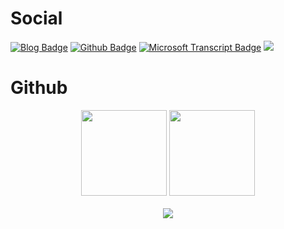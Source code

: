 # Social
[![Blog Badge](https://img.shields.io/badge/Charlie%20Wei%20Blog-white?style=plastic&logo=c)](https://www.charliewei.net/)
[![Github Badge](https://img.shields.io/badge/Charlie%20Wei-100000?style=plastic&logo=github&logoColor=white)](https://github.com/charliewei0716/)
[![Microsoft Transcript Badge](https://img.shields.io/badge/Microsoft%20Transcript-steelblue?style=plastic&logo=microsoftazure)](https://learn.microsoft.com/zh-tw/users/charliewei/transcript/dwzqfrw5mjoeq1d?tab=applied-skills-tab)
![](https://komarev.com/ghpvc/?username=charliewei0716&style=plastic)

# Github
<div align="center">
  <img height="137px" src="https://github-readme-stats.vercel.app/api?username=charliewei0716&hide_title=true&hide_border=true&show_icons=true&line_height=21&rank_icon=github&theme=transparent" />
  <img height="137px" src="https://github-readme-stats.vercel.app/api/top-langs/?username=charliewei0716&hide_title=true&hide_border=true&layout=compact&langs_count=6&theme=transparent" />
</div>

<br/>

<div align="center">
  <img src="https://github-readme-activity-graph.vercel.app/graph?username=charliewei0716&theme=react"/>
</div>
